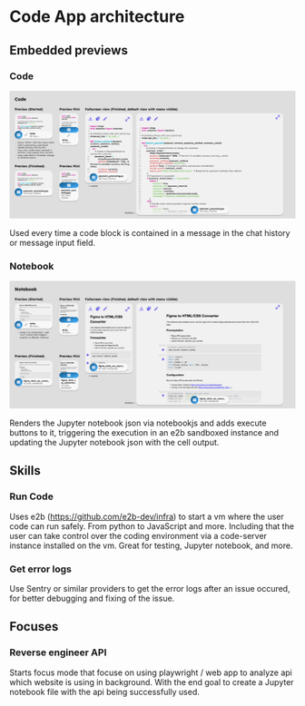 # Code App architecture

## Embedded previews

### Code

![Code preview](../../images/apps/code/previews/code.png)

Used every time a code block is contained in a message in the chat history or message input field.

### Notebook

![Notebook preview](../../images/apps/code/previews/notebook.png)

Renders the Jupyter notebook json via notebookjs and adds execute buttons to it, triggering the execution in an e2b sandboxed instance and updating the Jupyter notebook json with the cell output. 

## Skills

### Run Code

Uses e2b (https://github.com/e2b-dev/infra) to start a vm where the user code can run safely. From python to JavaScript and more. Including that the user can take control over the coding environment via a code-server instance installed on the vm. Great for testing, Jupyter notebook, and more.

### Get error logs

Use Sentry or similar providers to get the error logs after an issue occured, for better debugging and fixing of the issue.

## Focuses

### Reverse engineer API

Starts focus mode that focuse on using playwright / web app to analyze api which website is using in background. With the end goal to create a Jupyter notebook file with the api being successfully used.